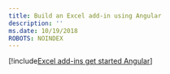 ```yaml
---
title: Build an Excel add-in using Angular
description: ''
ms.date: 10/19/2018
ROBOTS: NOINDEX
---
```


[!include[Excel add-ins get started Angular](../includes/file-get-started-excel-angular.md)]
